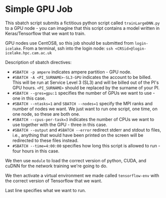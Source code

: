 # Simple GPU Job

This sbatch script submits a fictitious python script called `trainLargeDNN.py` to a GPU node - you can imagine that this script contains a model written in Keras/Tensorflow that we want to train.

GPU nodes use CentOS8, so this job should be submitted from `login-icelake`. From a terminal, ssh into the login node:
`ssh <CRSid>@login-icelake.hpc.cam.ac.uk`

Description of sbatch directives:

- `#SBATCH -p ampere` indicates ampere partition - GPU node.
- `#SBATCH -A <PI_SURNAME>-SL3-GPU` indicates the account to be billed. This will be run at Service Level 3 (SL3) and will be billed out of the PI's GPU hours. `<PI_SURNAME>` should be replaced by the surname of your PI.
- `#SBATCH --gres=gpu:1` specifies the number of GPUs we want to use - one in this case.
- `#SBATCH --ntasks=1` and `SBATCH --nodes=1` specify the MPI ranks and number of nodes we want. We just want to run one script, one time, on one node, so these are both one.
- `#SBATCH --cpus-per-task=3` indicates the number of CPUs we want to use together with the GPU - three in this case.
- `#SBATCH --output` and `#SBATCH --error` redirect stderr and stdout to files, i.e., anything that would have been printed on the screen will be redirected to these files instead.
- `#SBATCH --time=4:00:00` specifies how long this script is allowed to run - four hours in this case.

We then use `module` to load the correct version of python, CUDA, and cuDNN for the network training we're going to do.

We then activate a virtual environment we made called `tensorflow-env` with the correct version of Tensorflow that we want.

Last line specifies what we want to run.

